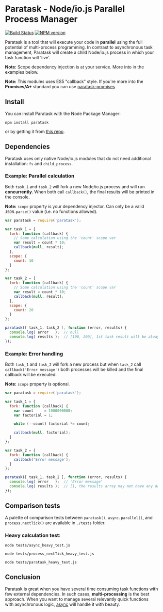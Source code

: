 # Paratask - Node/io.js Parallel Process Manager
[![Build Status](https://secure.travis-ci.org/IvanDimanov/paratask.png?branch=master)](http://travis-ci.org/IvanDimanov/paratask)
[![NPM version](https://badge.fury.io/js/paratask.png)](http://badge.fury.io/js/paratask)

Paratask is a tool that will execute your code in __parallel__ using the full potential of multi-process programming.
In contrast to asynchronous task management, Paratask will create a child Node/io.js process in which your task function will 'live'.

__Note:__ Scope dependency injection is at your service. More into in the examples below.

__Note:__ This modules uses ES5 "callback" style. If you're more into the __Promises/A+__ standard you can use [paratask-promises](https://github.com/IvanDimanov/paratask-promises)


## Install
You can install Paratask with the Node Package Manager:
```shell
npm install paratask
```
or by getting it from [this repo](https://github.com/IvanDimanov/paratask).


## Dependencies
Paratask uses only native Node/io.js modules that do not need additional installation: `fs` and `child_process`.


### Example: Parallel calculation
Both `task_1` and `task_2` will fork a new Node/io.js process and will run __concurrently__.
When both call `callback()`, the final results will be printed in the console.

__Note:__ `scope` property is your dependency injector. Can only be a valid `JSON.parse()` value (i.e. no functions allowed).

```javascript
var paratask = require('paratask');

var task_1 = {
  fork: function (callback) {
    // Some calculation using the 'count' scope var
    var result = count * 10;
    callback(null, result);
  },
  scope: {
    count: 10
  }
};

var task_2 = {
  fork: function (callback) {
    // Some calculation using the 'count' scope var
    var result = count * 10;
    callback(null, result);
  },
  scope: {
    count: 20
  }
};

paratask([ task_1, task_2 ], function (error, results) {
  console.log( error   );  // null
  console.log( results );  // [100, 200], 1st task result will be always the 1st in the results array even if completed last
});
```


### Example: Error handling

Both `task_1` and `task_2` will fork a new process but
when `task_2` call `callback('Error message')`
both processes will be killed and the final callback will be executed.

__Note:__ `scope` property is optional.

```javascript
var paratask = require('paratask');

var task_1 = {
  fork: function (callback) {
    var count     = 1000000000;
    var factorial = 1;

    while (--count) factorial *= count;

    callback(null, factorial);
  }
};

var task_2 = {
  fork: function (callback) {
    callback('Error message');
  }
};

paratask([ task_1, task_2 ], function (error, results) {
  console.log( error   );  // 'Error message'
  console.log( results );  // [], the results array may not have any data saved since one task error will kill all forked tasks
});
```


## Comparison tests
A palette of comparison tests between `paratask()`, `async.parallel()`, and `process.nextTick()` are available in `./tests` folder.

### Heavy calculation test:

```shell
node tests/async_heavy_test.js
```
```shell
node tests/process_nextTick_heavy_test.js
```
```shell
node tests/paratask_heavy_test.js
```


## Conclusion
Paratask is great when you have several time consuming task functions with few external dependencies.
In such cases, __multi-processing__ is the best approach.
When you want to manage several relevantly quick functions with asynchronous logic, [async](https://github.com/caolan/async) will handle it with beauty.